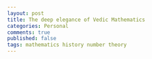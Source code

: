 ```yaml
---
layout: post
title: The deep elegance of Vedic Mathematics
categories: Personal
comments: true
published: false
tags: mathematics history number theory
---
```

